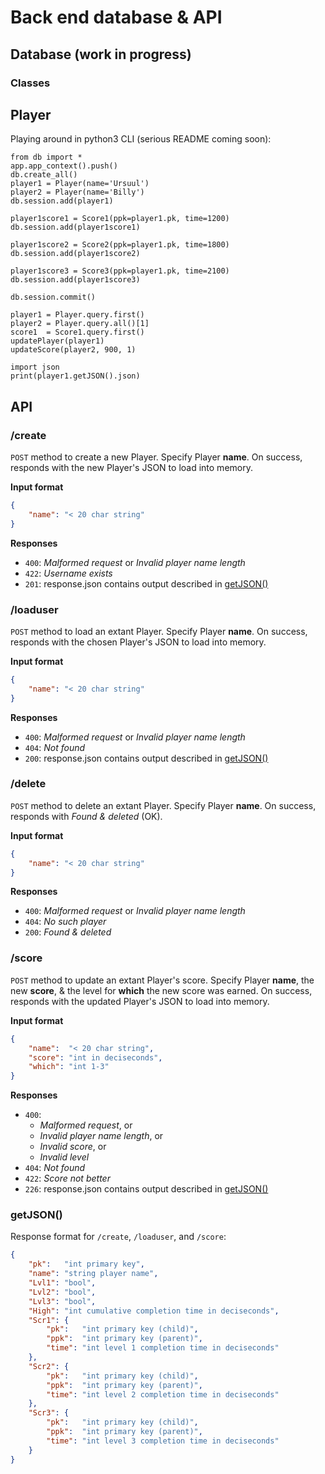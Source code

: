 # Back end database & API

## Database (work in progress)
### Classes
**Player**
- 

Playing around in python3 CLI (serious README coming soon):
```
from db import *
app.app_context().push()
db.create_all()
player1 = Player(name='Ursuul')
player2 = Player(name='Billy')
db.session.add(player1)

player1score1 = Score1(ppk=player1.pk, time=1200)
db.session.add(player1score1)

player1score2 = Score2(ppk=player1.pk, time=1800)
db.session.add(player1score2)

player1score3 = Score3(ppk=player1.pk, time=2100)
db.session.add(player1score3)

db.session.commit()

player1 = Player.query.first()
player2 = Player.query.all()[1]
score1  = Score1.query.first()
updatePlayer(player1)
updateScore(player2, 900, 1)

import json
print(player1.getJSON().json)
```

## API
### /create
`POST` method to create a new Player. Specify Player **name**. On success, responds with the new Player's JSON to load into memory.

**Input format**
```json
{
    "name": "< 20 char string"
}
```

**Responses**
- `400`: *Malformed request* or *Invalid player name length*
- `422`: *Username exists*
- `201`: response.json contains output described in [getJSON()](#getjson)

### /loaduser
`POST` method to load an extant Player. Specify Player **name**. On success, responds with the chosen Player's JSON to load into memory.

**Input format**
```json
{
    "name": "< 20 char string"
}
```

**Responses**
- `400`: *Malformed request* or *Invalid player name length*
- `404`: *Not found*
- `200`: response.json contains output described in [getJSON()](#getjson)

### /delete
`POST` method to delete an extant Player. Specify Player **name**. On success, responds with *Found & deleted* (OK).

**Input format**
```json
{
    "name": "< 20 char string"
}
```

**Responses**
- `400`: *Malformed request* or *Invalid player name length*
- `404`: *No such player*
- `200`: *Found & deleted*

### /score
`POST` method to update an extant Player's score. Specify Player **name**, the new **score**, & the level for **which** the new score was earned. On success, responds with the updated Player's JSON to load into memory.

**Input format**
```json
{
    "name":  "< 20 char string",
    "score": "int in deciseconds",
    "which": "int 1-3"
}
```

**Responses**
- `400`:
  - *Malformed request*, or
  - *Invalid player name length*, or
  - *Invalid score*, or
  - *Invalid level*
- `404`: *Not found*
- `422`: *Score not better*
- `226`: response.json contains output described in [getJSON()](#getjson)

### getJSON()
Response format for `/create`, `/loaduser`, and `/score`:
```json
{
    "pk":   "int primary key",
    "name": "string player name",
    "Lvl1": "bool",
    "Lvl2": "bool",
    "Lvl3": "bool",
    "High": "int cumulative completion time in deciseconds",
    "Scr1": {
        "pk":   "int primary key (child)",
        "ppk":  "int primary key (parent)",
        "time": "int level 1 completion time in deciseconds"
    },
    "Scr2": {
        "pk":   "int primary key (child)",
        "ppk":  "int primary key (parent)",
        "time": "int level 2 completion time in deciseconds"
    },
    "Scr3": {
        "pk":   "int primary key (child)",
        "ppk":  "int primary key (parent)",
        "time": "int level 3 completion time in deciseconds"
    }
}
```
